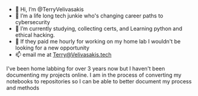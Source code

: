 - 👋 Hi, I’m @TerryVelivasakis
- 👀 I’m a life long tech junkie who's changing career paths to cybersecurity
- 🌱 I’m currently studying, collecting certs, and Learning python and ethical hacking.
- 💞️ If they paid me hourly for working on my home lab I wouldn't be looking for a new opportunity
- 📫 email me at Terry@Velivasakis.tech

<!---
TerryVelivasakis/TerryVelivasakis is a ✨ special ✨ repository because its `README.md` (this file) appears on your GitHub profile.
You can click the Preview link to take a look at your changes.
--->
I've been home labbing for over 3 years now but I haven't been documenting my projects online.  I am in the process of converting my notebooks to repositories so I can be able to better document my process and methods

